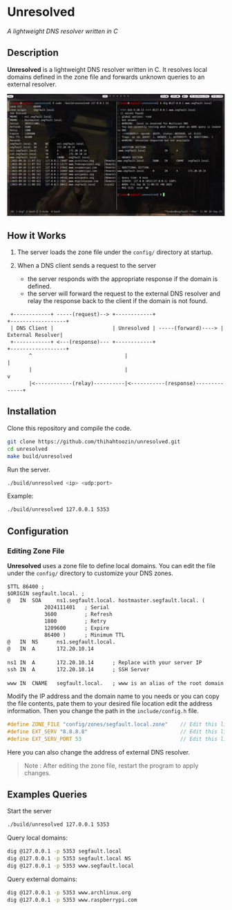# Unresolved
*A lightweight DNS resolver written in C*

## Description
**Unresolved** is a lightweight DNS resolver written in C. It  resolves local domains defined in the zone file and forwards unknown queries to an external resolver.

![image](images/unresolved.png)

## How it Works

1. The server loads the zone file under the `config/` directory at startup.

2. When a DNS client sends a request to the server
	- the server responds with the appropriate response if the domain is defined.
	- the server will forward the request to the external DNS resolver and relay the response back to the client if the domain is not found.


```                 
 +------------+ -----(request)--> +------------+                     +------------------+
 | DNS Client |                   | Unresolved | -----(forward)----> | External Resolver|
 +------------+ <---(response)--- +------------+                     +------------------+
       ^                              |                                    |
       |                              |                                    v
       |<------------(relay)----------|<-----------(response)--------------+
```


## Installation
Clone this repository and compile the code.
```bash
git clone https://github.com/thihahtoozin/unresolved.git
cd unresolved
make build/unresolved
```
Run the server.
```bash
./build/unresolved <ip> <udp:port>
```
Example:
```bash
./build/unresolved 127.0.0.1 5353
```

## Configuration
### Editing Zone File
**Unresolved** uses a zone file to define local domains. You can edit the file under the `config/` directory to customize your DNS zones.

```zone
$TTL 86400 ;
$ORIGIN segfault.local. ;
@   IN  SOA     ns1.segfault.local. hostmaster.segfault.local. (
            2024111401   ; Serial
            3600         ; Refresh
            1800         ; Retry
            1209600      ; Expire
            86400 )      ; Minimum TTL
@   IN  NS      ns1.segfault.local.
@   IN  A       172.20.10.14

ns1 IN  A       172.20.10.14      ; Replace with your server IP
ssh IN	A	    172.20.10.14      ; SSH Server

www IN  CNAME   segfault.local.   ; www is an alias of the root domain

```

Modify the IP address and the domain name to you needs or you can copy the file contents, pate them to your desired file location edit the address information.
Then you change the path in the `include/config.h` file.

```c
#define ZONE_FILE "config/zones/segfault.local.zone"    // Edit this line for changing the zone file path
#define EXT_SERV "8.8.8.8"                              // Edit this line for changing external server IP
#define EXT_SERV_PORT 53                                // Edit this line for changing external server PORT 
```
Here you can also change the address of external DNS resolver.

> Note : After editing the zone file, restart the program to apply changes.

## Examples Queries

Start the server
```bash
./build/unresolved 127.0.0.1 5353
```

Query local domains:
```bash
dig @127.0.0.1 -p 5353 segfault.local
dig @127.0.0.1 -p 5353 segfault.local NS
dig @127.0.0.1 -p 5353 www.segfault.local
```

Query external domains:
```bash
dig @127.0.0.1 -p 5353 www.archlinux.org
dig @127.0.0.1 -p 5353 www.raspberrypi.com
```